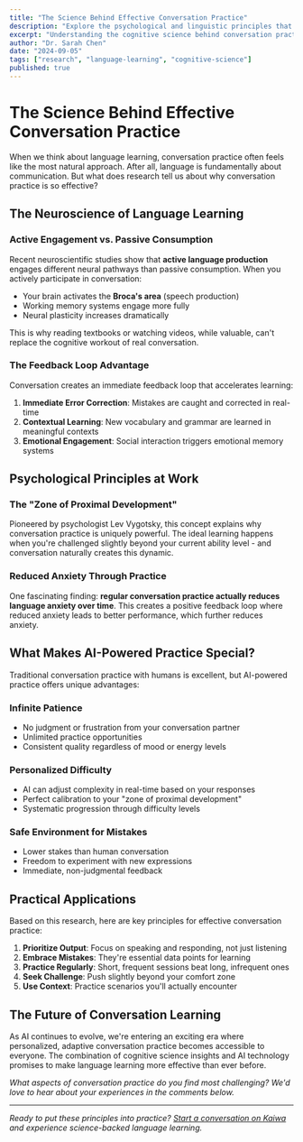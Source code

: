 ```yaml
---
title: "The Science Behind Effective Conversation Practice"
description: "Explore the psychological and linguistic principles that make conversation practice truly effective for language learning."
excerpt: "Understanding the cognitive science behind conversation practice can dramatically improve your language learning outcomes. Let's explore what research tells us."
author: "Dr. Sarah Chen"
date: "2024-09-05"
tags: ["research", "language-learning", "cognitive-science"]
published: true
---
```


# The Science Behind Effective Conversation Practice

When we think about language learning, conversation practice often feels like the most natural approach. After all, language is fundamentally about communication. But what does research tell us about why conversation practice is so effective?

## The Neuroscience of Language Learning

### Active Engagement vs. Passive Consumption

Recent neuroscientific studies show that **active language production** engages different neural pathways than passive consumption. When you actively participate in conversation:

- Your brain activates the **Broca's area** (speech production)
- Working memory systems engage more fully
- Neural plasticity increases dramatically

This is why reading textbooks or watching videos, while valuable, can't replace the cognitive workout of real conversation.

### The Feedback Loop Advantage

Conversation creates an immediate feedback loop that accelerates learning:

1. **Immediate Error Correction**: Mistakes are caught and corrected in real-time
2. **Contextual Learning**: New vocabulary and grammar are learned in meaningful contexts  
3. **Emotional Engagement**: Social interaction triggers emotional memory systems

## Psychological Principles at Work

### The "Zone of Proximal Development"

Pioneered by psychologist Lev Vygotsky, this concept explains why conversation practice is uniquely powerful. The ideal learning happens when you're challenged slightly beyond your current ability level - and conversation naturally creates this dynamic.

### Reduced Anxiety Through Practice

One fascinating finding: **regular conversation practice actually reduces language anxiety over time**. This creates a positive feedback loop where reduced anxiety leads to better performance, which further reduces anxiety.

## What Makes AI-Powered Practice Special?

Traditional conversation practice with humans is excellent, but AI-powered practice offers unique advantages:

### Infinite Patience
- No judgment or frustration from your conversation partner
- Unlimited practice opportunities
- Consistent quality regardless of mood or energy levels

### Personalized Difficulty
- AI can adjust complexity in real-time based on your responses
- Perfect calibration to your "zone of proximal development"
- Systematic progression through difficulty levels

### Safe Environment for Mistakes
- Lower stakes than human conversation
- Freedom to experiment with new expressions
- Immediate, non-judgmental feedback

## Practical Applications

Based on this research, here are key principles for effective conversation practice:

1. **Prioritize Output**: Focus on speaking and responding, not just listening
2. **Embrace Mistakes**: They're essential data points for learning
3. **Practice Regularly**: Short, frequent sessions beat long, infrequent ones
4. **Seek Challenge**: Push slightly beyond your comfort zone
5. **Use Context**: Practice scenarios you'll actually encounter

## The Future of Conversation Learning

As AI continues to evolve, we're entering an exciting era where personalized, adaptive conversation practice becomes accessible to everyone. The combination of cognitive science insights and AI technology promises to make language learning more effective than ever before.

*What aspects of conversation practice do you find most challenging? We'd love to hear about your experiences in the comments below.*

---

*Ready to put these principles into practice? [Start a conversation on Kaiwa](/) and experience science-backed language learning.*